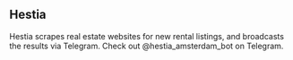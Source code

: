 ## Hestia

Hestia scrapes real estate websites for new rental listings, and broadcasts the results via Telegram. Check out @hestia_amsterdam_bot on Telegram.
